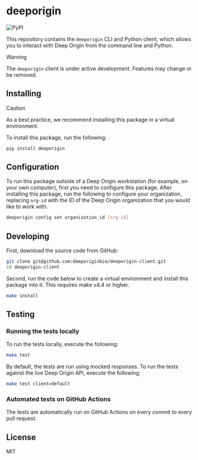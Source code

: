 # deeporigin

![PyPI](https://img.shields.io/pypi/v/deeporigin)

This repository contains the `deeporigin` CLI and
Python client, which allows you to interact with
Deep Origin from the command line and Python.

> [!WARNING]  
> The `deeporigin` client is under active development. Features
> may change or be removed.

## Installing

> [!CAUTION]
> As a best practice, we recommend installing this package in a virtual environment.

To install this package, run the following:

```bash
pip install deeporigin
```

## Configuration

To run this package outside of a Deep Origin workstation (for example, on your own computer), first you need to configure this package. After installing this package, run the following to configure your organization, replacing `org-id` with the ID of the Deep Origin organization that you would like to work with.

```bash
deeporigin config set organization_id [org-id]
```

## Developing

First, download the source code from GitHub:

```bash
git clone git@github.com:deeporiginbio/deeporigin-client.git
cd deeporigin-client
```

Second, run the code below to create a virtual environment and install this package into it. This requires make v4.4 or higher.

```bash
make install
```

## Testing

### Running the tests locally

To run the tests locally, execute the following:

```bash
make test
```

By default, the tests are run using mocked responses. To run the tests against the live Deep Origin API, execute the following:

```bash
make test client=default
```

### Automated tests on GitHub Actions

The tests are automatically run on GitHub Actions on every commit to every pull request.

## License

MIT
